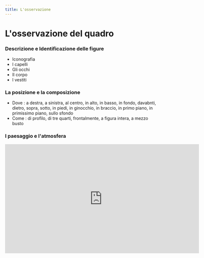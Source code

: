 ```yaml
---
title: L'osservazione
---
```


# L'osservazione del quadro

 
### Descrizione e Identificazione delle figure 

- Iconografia
- I capelli
- Gli occhi
- Il corpo
- I vestiti
   
### La posizione e la composizione

- Dove : a destra, a sinistra, al centro, in alto, in basso, in fondo, davabnti, dietro, sopra, sotto, in piedi, in ginocchio, in braccio, in primo piano, in primissimo piano, sullo sfondo
- Come : di profilo, di tre quarti, frontalmente, a figura intera, a mezzo busto

### I paesaggio e l'atmosfera
<iframe width="640" height="360" src="http://www.covaweb.it/scuola21/wp-content/uploads/2015/03/IL-PAESAGGIO-ITALIANO-NELLA-STORIA-DELLARTE.pdf" frameborder="0" allowfullscreen></iframe>
